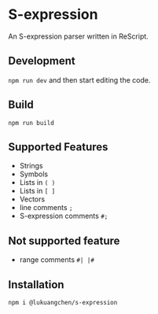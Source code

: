 # S-expression

An S-expression parser written in ReScript.

## Development

`npm run dev` and then start editing the code.

## Build

`npm run build`

## Supported Features

- Strings
- Symbols
- Lists in `( )`
- Lists in `[ ]`
- Vectors
- line comments `;`
- S-expression comments `#;`

## Not supported feature

- range comments `#| |#`

## Installation

```
npm i @lukuangchen/s-expression
```
